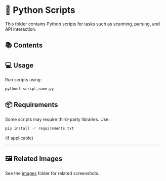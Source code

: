 # 🐍 Python Scripts

This folder contains Python scripts for tasks such as scanning, parsing, and API interaction.

## 📚 Contents

<!-- Add links to your python scripts here -->

## 💻 Usage

Run scripts using:

```bash
python3 script_name.py
```

## 📦 Requirements

Some scripts may require third-party libraries. Use:

```bash
pip install -r requirements.txt
```

(if applicable)

---

## 🖼️ Related Images
See the [images](./images/) folder for related screenshots.